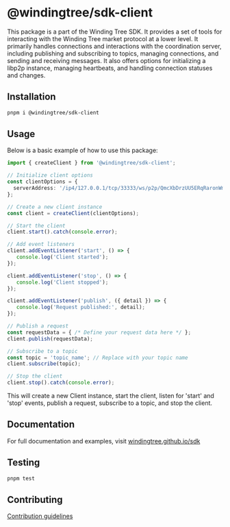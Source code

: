 # @windingtree/sdk-client

This package is a part of the Winding Tree SDK. It provides a set of tools for interacting with the Winding Tree market protocol at a lower level. It primarily handles connections and interactions with the coordination server, including publishing and subscribing to topics, managing connections, and sending and receiving messages. It also offers options for initializing a libp2p instance, managing heartbeats, and handling connection statuses and changes.

## Installation

```bash
pnpm i @windingtree/sdk-client
```

## Usage

Below is a basic example of how to use this package:

```typescript
import { createClient } from '@windingtree/sdk-client';

// Initialize client options
const clientOptions = {
  serverAddress: '/ip4/127.0.0.1/tcp/33333/ws/p2p/QmcXbDrzUU5ERqRaronWmAJXwe6c7AEkS7qdcsjgEuWPCf', // Replace with your server address
};

// Create a new client instance
const client = createClient(clientOptions);

// Start the client
client.start().catch(console.error);

// Add event listeners
client.addEventListener('start', () => {
   console.log('Client started');
});

client.addEventListener('stop', () => {
   console.log('Client stopped');
});

client.addEventListener('publish', ({ detail }) => {
   console.log('Request published:', detail);
});

// Publish a request
const requestData = { /* Define your request data here */ };
client.publish(requestData);

// Subscribe to a topic
const topic = 'topic_name'; // Replace with your topic name
client.subscribe(topic);

// Stop the client
client.stop().catch(console.error);
```

This will create a new Client instance, start the client, listen for 'start' and 'stop' events, publish a request, subscribe to a topic, and stop the client.

## Documentation

For full documentation and examples, visit [windingtree.github.io/sdk](https://windingtree.github.io/sdk)

## Testing

```bash
pnpm test
```

## Contributing

[Contribution guidelines](https://windingtree.github.io/sdk/#/docs/contribution)

